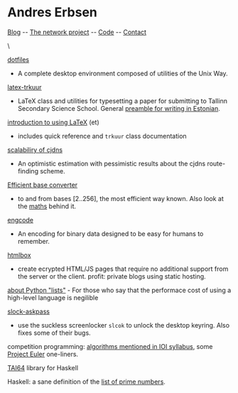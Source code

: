 <meta http-equiv="Content-Type" content="text/html;charset=UTF-8">
<meta name="robots" content="noindex,follow" />

# Andres Erbsen

[Blog](/blog/) -- [The network project](/vc/) -- [Code](https://github.com/andres-erbsen?tab=repositories) -- [Contact](/contact.txt)

\

[dotfiles](https://github.com/andres-erbsen/cogs)
 - A complete desktop environment composed of utilities of the Unix Way.

[latex-trkuur](https://github.com/andres-erbsen/trkuur)
 - LaTeX class and utilities for typesetting a paper for submitting to Tallinn Secondary Science School. General [preamble for writing in Estonian](https://gist.github.com/1993327).

[introduction to using LaTeX](https://128.titanpad.com/latex) (et)
 - includes quick reference and `trkuur` class documentation

[scalabiliry of cjdns](https://github.com/andres-erbsen/cjdns-estimate)
 - An optimistic estimation with pessimistic results about the cjdns route-finding scheme.

[Efficient base converter](https://github.com/andres-erbsen/baseconvert)
 - to and from bases $[2..256]$, the most efficient way known. Also look at the [maths](./ambn/) behind it.

[engcode](https://github.com/andres-erbsen/engcode)
 - An encoding for binary data designed to be easy for humans to remember.

[htmlbox](https://github.com/andres-erbsen/htmlbox)
 - create ecrypted HTML/JS pages that require no additional support from the server or the client. profit: private blogs using static hosting.

[about Python "lists"](https://github.com/andres-erbsen/pylist) - For those who say that the performace cost of using a high-level language is negilible

[slock-askpass](https://github.com/andres-erbsen/slock/)
 - use the suckless screenlocker `slcok` to unlock the desktop keyring. Also fixes some of their bugs.

competition programming: [algorithms mentioned in IOI syllabus](https://github.com/andres-erbsen/ioisyl), some [Project Euler](https://github.com/andres-erbsen/projecteuler) one-liners.

[TAI64](https://github.com/andres-erbsen/tai64hs) library for Haskell

Haskell: a sane definition of the [list of prime numbers](https://github.com/andres-erbsen/projecteuler/blob/master/Primes.hs).
